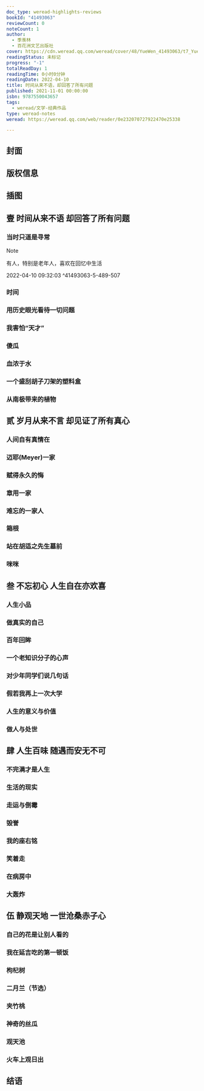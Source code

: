```yaml
---
doc_type: weread-highlights-reviews
bookId: "41493063"
reviewCount: 0
noteCount: 1
author:
  - 季羡林
  - 百花洲文艺出版社
cover: https://cdn.weread.qq.com/weread/cover/48/YueWen_41493063/t7_YueWen_41493063.jpg
readingStatus: 未标记
progress: "-1"
totalReadDay: 1
readingTime: 0小时0分钟
readingDate: 2022-04-10
title: 时间从来不语，却回答了所有问题
published: 2021-11-01 00:00:00
isbn: 9787550043657
tags:
  - weread/文学-经典作品
type: weread-notes
weread: https://weread.qq.com/web/reader/0e232070727922470e25338

---
```



## 封面

## 版权信息

## 插图

## 壹 时间从来不语 却回答了所有问题

### 当时只道是寻常

> [!NOTE] 
> 有人，特别是老年人，喜欢在回忆中生活
> 
> 2022-04-10 09:32:03 ^41493063-5-489-507

### 时间

### 用历史眼光看待一切问题

### 我害怕“天才”

### 傻瓜

### 血浓于水

### 一个盛刮胡子刀架的塑料盒

### 从南极带来的植物

## 贰 岁月从来不言 却见证了所有真心

### 人间自有真情在

### 迈耶(Meyer)一家

### 赋得永久的悔

### 章用一家

### 难忘的一家人

### 箱根

### 站在胡适之先生墓前

### 咪咪

## 叁 不忘初心 人生自在亦欢喜

### 人生小品

### 做真实的自己

### 百年回眸

### 一个老知识分子的心声

### 对少年同学们说几句话

### 假若我再上一次大学

### 人生的意义与价值

### 做人与处世

## 肆 人生百味 随遇而安无不可

### 不完满才是人生

### 生活的现实

### 走运与倒霉

### 毁誉

### 我的座右铭

### 笑着走

### 在病房中

### 大轰炸

## 伍 静观天地 一世沧桑赤子心

### 自己的花是让别人看的

### 我在延吉吃的第一顿饭

### 枸杞树

### 二月兰（节选）

### 夹竹桃

### 神奇的丝瓜

### 观天池

### 火车上观日出

## 结语

